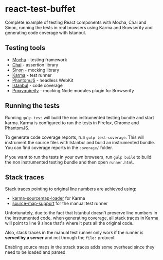 react-test-buffet
=================

Complete example of testing React components with Mocha, Chai and Sinon, running
the tests in real browsers using Karma and Browserify and generating code
coverage with Istanbul.


## Testing tools

- [Mocha](http://mochajs.org/) - testing framework
- [Chai](http://chaijs.com) - assertion library
- [Sinon](http://sinonjs.org) - mocking library
- [Karma](http://karma-runner.github.io/0.12/index.html) - test runner
- [PhantomJS](http://phantomjs.org/) - headless WebKit
- [Istanbul](http://gotwarlost.github.io/istanbul/) - code coverage
- [Proxyquireify](https://github.com/thlorenz/proxyquireify) - mocking Node
  modules plugin for Browserify


## Running the tests

Running `gulp test` will build the non instrumented testing bundle and
start karma. Karma is configured to run the tests in Firefox, Chrome and
PhantomJS.

To generate code coverage reports, run `gulp test-coverage`. This will
instrument the source files with Istanbul and build an instrumented bundle.
You can find coverage reports in the `coverage/` folder.

If you want to run the tests in your own browsers, run `gulp build` to build the
non instrumented testing bundle and then open `runner.html`.


## Stack traces

Stack traces pointing to original line numbers are achieved using:
- [karma-sourcemap-loader](https://github.com/demerzel3/karma-sourcemap-loader)
  for Karma
- [source-map-support](https://github.com/evanw/node-source-map-support) for the
  manual test runner

Unfortunately, due to the fact that Istanbul doesn't preserve line numbers in
the instrumented code, when generating coverage, all stack traces in Karma will
point to line 9 since that's where it puts all the original code.

Also, stack traces in the manual test runner only work if the runner is **served
by a server** and not through the `file:` protocol.

Enabling source maps in the strack traces adds some overhead since they need to
be loaded and parsed.


